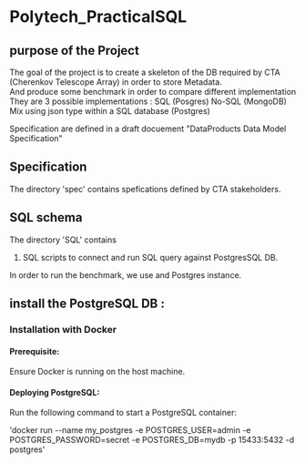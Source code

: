 # Polytech_PracticalSQL



## purpose of the Project

The goal of the project is to create a skeleton of the DB required by CTA (Cherenkov Telescope Array) in order to store Metadata.  
And produce some benchmark in order to compare different implementation
They are 3 possible implementations : 
SQL (Posgres)
No-SQL (MongoDB)
Mix using json type within a SQL database (Postgres)

Specification are defined in a draft docuement "DataProducts Data Model Specification"

## Specification
The directory 'spec' contains spefications defined by CTA stakeholders.

## SQL schema

The directory 'SQL' contains 
1. SQL scripts to connect and run SQL query against PostgresSQL DB.


In order to run the benchmark, we use and Postgres instance.


## install the PostgreSQL DB : 
### Installation with Docker

#### Prerequisite:
Ensure Docker is running on the host machine.

#### Deploying PostgreSQL:
Run the following command to start a PostgreSQL container:

'docker run --name my_postgres -e POSTGRES_USER=admin -e POSTGRES_PASSWORD=secret -e POSTGRES_DB=mydb -p 15433:5432 -d postgres'
